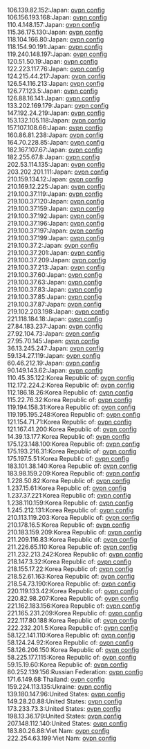 106.139.82.152:Japan: [ovpn config](vpn/106_139_82_152.ovpn)  
106.156.193.168:Japan: [ovpn config](vpn/106_156_193_168.ovpn)  
110.4.148.157:Japan: [ovpn config](vpn/110_4_148_157.ovpn)  
115.36.175.130:Japan: [ovpn config](vpn/115_36_175_130.ovpn)  
118.104.166.80:Japan: [ovpn config](vpn/118_104_166_80.ovpn)  
118.154.90.191:Japan: [ovpn config](vpn/118_154_90_191.ovpn)  
119.240.148.197:Japan: [ovpn config](vpn/119_240_148_197.ovpn)  
120.51.50.19:Japan: [ovpn config](vpn/120_51_50_19.ovpn)  
122.223.117.76:Japan: [ovpn config](vpn/122_223_117_76.ovpn)  
124.215.44.217:Japan: [ovpn config](vpn/124_215_44_217.ovpn)  
126.54.116.213:Japan: [ovpn config](vpn/126_54_116_213.ovpn)  
126.77.123.5:Japan: [ovpn config](vpn/126_77_123_5.ovpn)  
126.88.16.141:Japan: [ovpn config](vpn/126_88_16_141.ovpn)  
133.202.169.179:Japan: [ovpn config](vpn/133_202_169_179.ovpn)  
147.192.24.219:Japan: [ovpn config](vpn/147_192_24_219.ovpn)  
153.132.105.118:Japan: [ovpn config](vpn/153_132_105_118.ovpn)  
157.107.108.66:Japan: [ovpn config](vpn/157_107_108_66.ovpn)  
160.86.81.238:Japan: [ovpn config](vpn/160_86_81_238.ovpn)  
164.70.228.85:Japan: [ovpn config](vpn/164_70_228_85.ovpn)  
182.167.107.67:Japan: [ovpn config](vpn/182_167_107_67.ovpn)  
182.255.67.8:Japan: [ovpn config](vpn/182_255_67_8.ovpn)  
202.53.114.135:Japan: [ovpn config](vpn/202_53_114_135.ovpn)  
203.202.201.111:Japan: [ovpn config](vpn/203_202_201_111.ovpn)  
210.159.134.12:Japan: [ovpn config](vpn/210_159_134_12.ovpn)  
210.169.12.225:Japan: [ovpn config](vpn/210_169_12_225.ovpn)  
219.100.37.119:Japan: [ovpn config](vpn/219_100_37_119.ovpn)  
219.100.37.120:Japan: [ovpn config](vpn/219_100_37_120.ovpn)  
219.100.37.159:Japan: [ovpn config](vpn/219_100_37_159.ovpn)  
219.100.37.192:Japan: [ovpn config](vpn/219_100_37_192.ovpn)  
219.100.37.196:Japan: [ovpn config](vpn/219_100_37_196.ovpn)  
219.100.37.197:Japan: [ovpn config](vpn/219_100_37_197.ovpn)  
219.100.37.199:Japan: [ovpn config](vpn/219_100_37_199.ovpn)  
219.100.37.2:Japan: [ovpn config](vpn/219_100_37_2.ovpn)  
219.100.37.201:Japan: [ovpn config](vpn/219_100_37_201.ovpn)  
219.100.37.209:Japan: [ovpn config](vpn/219_100_37_209.ovpn)  
219.100.37.213:Japan: [ovpn config](vpn/219_100_37_213.ovpn)  
219.100.37.60:Japan: [ovpn config](vpn/219_100_37_60.ovpn)  
219.100.37.63:Japan: [ovpn config](vpn/219_100_37_63.ovpn)  
219.100.37.83:Japan: [ovpn config](vpn/219_100_37_83.ovpn)  
219.100.37.85:Japan: [ovpn config](vpn/219_100_37_85.ovpn)  
219.100.37.87:Japan: [ovpn config](vpn/219_100_37_87.ovpn)  
219.102.203.198:Japan: [ovpn config](vpn/219_102_203_198.ovpn)  
221.118.184.18:Japan: [ovpn config](vpn/221_118_184_18.ovpn)  
27.84.183.237:Japan: [ovpn config](vpn/27_84_183_237.ovpn)  
27.92.104.73:Japan: [ovpn config](vpn/27_92_104_73.ovpn)  
27.95.70.145:Japan: [ovpn config](vpn/27_95_70_145.ovpn)  
36.13.245.247:Japan: [ovpn config](vpn/36_13_245_247.ovpn)  
59.134.27.119:Japan: [ovpn config](vpn/59_134_27_119.ovpn)  
60.46.212.19:Japan: [ovpn config](vpn/60_46_212_19.ovpn)  
90.149.143.62:Japan: [ovpn config](vpn/90_149_143_62.ovpn)  
110.45.35.122:Korea Republic of: [ovpn config](vpn/110_45_35_122.ovpn)  
112.172.224.2:Korea Republic of: [ovpn config](vpn/112_172_224_2.ovpn)  
112.186.18.26:Korea Republic of: [ovpn config](vpn/112_186_18_26.ovpn)  
115.22.76.32:Korea Republic of: [ovpn config](vpn/115_22_76_32.ovpn)  
119.194.158.31:Korea Republic of: [ovpn config](vpn/119_194_158_31.ovpn)  
119.195.195.248:Korea Republic of: [ovpn config](vpn/119_195_195_248.ovpn)  
121.154.71.71:Korea Republic of: [ovpn config](vpn/121_154_71_71.ovpn)  
121.167.41.200:Korea Republic of: [ovpn config](vpn/121_167_41_200.ovpn)  
14.39.13.177:Korea Republic of: [ovpn config](vpn/14_39_13_177.ovpn)  
175.123.148.100:Korea Republic of: [ovpn config](vpn/175_123_148_100.ovpn)  
175.193.216.31:Korea Republic of: [ovpn config](vpn/175_193_216_31.ovpn)  
175.197.5.51:Korea Republic of: [ovpn config](vpn/175_197_5_51.ovpn)  
183.101.38.140:Korea Republic of: [ovpn config](vpn/183_101_38_140.ovpn)  
183.98.159.209:Korea Republic of: [ovpn config](vpn/183_98_159_209.ovpn)  
1.228.50.82:Korea Republic of: [ovpn config](vpn/1_228_50_82.ovpn)  
1.237.15.61:Korea Republic of: [ovpn config](vpn/1_237_15_61.ovpn)  
1.237.37.221:Korea Republic of: [ovpn config](vpn/1_237_37_221.ovpn)  
1.238.110.159:Korea Republic of: [ovpn config](vpn/1_238_110_159.ovpn)  
1.245.212.131:Korea Republic of: [ovpn config](vpn/1_245_212_131.ovpn)  
210.113.119.203:Korea Republic of: [ovpn config](vpn/210_113_119_203.ovpn)  
210.178.16.5:Korea Republic of: [ovpn config](vpn/210_178_16_5.ovpn)  
210.183.159.209:Korea Republic of: [ovpn config](vpn/210_183_159_209.ovpn)  
211.209.116.83:Korea Republic of: [ovpn config](vpn/211_209_116_83.ovpn)  
211.226.65.110:Korea Republic of: [ovpn config](vpn/211_226_65_110.ovpn)  
211.232.213.242:Korea Republic of: [ovpn config](vpn/211_232_213_242.ovpn)  
218.147.3.32:Korea Republic of: [ovpn config](vpn/218_147_3_32.ovpn)  
218.155.17.22:Korea Republic of: [ovpn config](vpn/218_155_17_22.ovpn)  
218.52.61.163:Korea Republic of: [ovpn config](vpn/218_52_61_163.ovpn)  
218.54.73.190:Korea Republic of: [ovpn config](vpn/218_54_73_190.ovpn)  
220.119.133.42:Korea Republic of: [ovpn config](vpn/220_119_133_42.ovpn)  
220.82.98.207:Korea Republic of: [ovpn config](vpn/220_82_98_207.ovpn)  
221.162.183.156:Korea Republic of: [ovpn config](vpn/221_162_183_156.ovpn)  
221.165.231.209:Korea Republic of: [ovpn config](vpn/221_165_231_209.ovpn)  
222.117.80.188:Korea Republic of: [ovpn config](vpn/222_117_80_188.ovpn)  
222.232.201.5:Korea Republic of: [ovpn config](vpn/222_232_201_5.ovpn)  
58.122.141.110:Korea Republic of: [ovpn config](vpn/58_122_141_110.ovpn)  
58.124.24.92:Korea Republic of: [ovpn config](vpn/58_124_24_92.ovpn)  
58.126.206.150:Korea Republic of: [ovpn config](vpn/58_126_206_150.ovpn)  
58.225.177.115:Korea Republic of: [ovpn config](vpn/58_225_177_115.ovpn)  
59.15.19.60:Korea Republic of: [ovpn config](vpn/59_15_19_60.ovpn)  
80.252.139.156:Russian Federation: [ovpn config](vpn/80_252_139_156.ovpn)  
171.6.149.68:Thailand: [ovpn config](vpn/171_6_149_68.ovpn)  
159.224.113.135:Ukraine: [ovpn config](vpn/159_224_113_135.ovpn)  
139.180.147.96:United States: [ovpn config](vpn/139_180_147_96.ovpn)  
149.28.20.88:United States: [ovpn config](vpn/149_28_20_88.ovpn)  
173.233.73.3:United States: [ovpn config](vpn/173_233_73_3.ovpn)  
198.13.36.179:United States: [ovpn config](vpn/198_13_36_179.ovpn)  
207.148.112.140:United States: [ovpn config](vpn/207_148_112_140.ovpn)  
183.80.26.88:Viet Nam: [ovpn config](vpn/183_80_26_88.ovpn)  
222.254.63.199:Viet Nam: [ovpn config](vpn/222_254_63_199.ovpn)  
